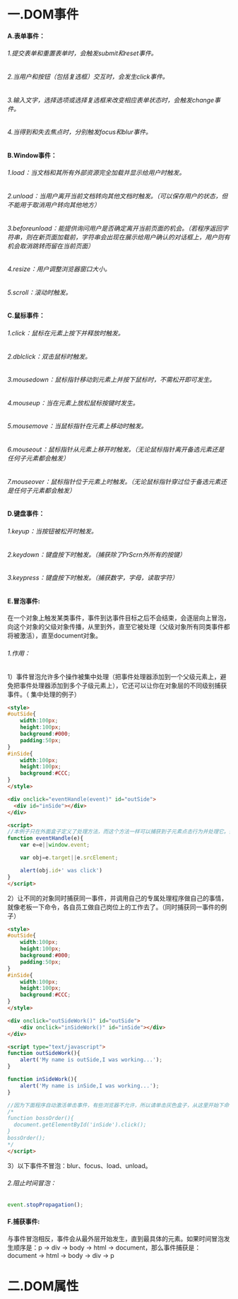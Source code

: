 # 一.DOM事件
#### A.表单事件：
###### 1.提交表单和重置表单时，会触发submit和reset事件。
###### 2.当用户和按钮（包括复选框）交互时，会发生click事件。
###### 3.输入文字，选择选项或选择复选框来改变相应表单状态时，会触发change事件。
###### 4.当得到和失去焦点时，分别触发focus和blur事件。
#### B.Window事件：
###### 1.load：当文档和其所有外部资源完全加载并显示给用户时触发。
###### 2.unload：当用户离开当前文档转向其他文档时触发。（可以保存用户的状态，但不能用于取消用户转向其他地方）
###### 3.beforeunload：能提供询问用户是否确定离开当前页面的机会。（若程序返回字符串，则在新页面加载前，字符串会出现在展示给用户确认的对话框上，用户则有机会取消跳转而留在当前页面）
###### 4.resize：用户调整浏览器窗口大小。
###### 5.scroll：滚动时触发。
#### C.鼠标事件：
###### 1.click：鼠标在元素上按下并释放时触发。
###### 2.dblclick：双击鼠标时触发。
###### 3.mousedown：鼠标指针移动到元素上并按下鼠标时，不需松开即可发生。
###### 4.mouseup：当在元素上放松鼠标按键时发生。
###### 5.mousemove：当鼠标指针在元素上移动时触发。
###### 6.mouseout：鼠标指针从元素上移开时触发。（无论鼠标指针离开备选元素还是任何子元素都会触发）
###### 7.mouseover：鼠标指针位于元素上时触发。（无论鼠标指针穿过位于备选元素还是任何子元素都会触发）
#### D.键盘事件：
###### 1.keyup：当按钮被松开时触发。
###### 2.keydown：键盘按下时触发。（捕获除了PrScrn外所有的按键）
###### 3.keypress：键盘按下时触发。（捕获数字，字母，读取字符）
#### E.冒泡事件:
在一个对象上触发某类事件，事件到达事件目标之后不会结束，会逐层向上冒泡，向这个对象的父级对象传播，从里到外，直至它被处理（父级对象所有同类事件都将被激活），直至document对象。
###### 1.作用：
1）事件冒泡允许多个操作被集中处理（把事件处理器添加到一个父级元素上，避免把事件处理器添加到多个子级元素上），它还可以让你在对象层的不同级别捕获事件。（ 集中处理的例子）

```html
<style>
#outSide{
    width:100px;
    height:100px;
    background:#000;
    padding:50px;
}
#inSide{
    width:100px;
    height:100px;
    background:#CCC;
}
</style>

<div onclick="eventHandle(event)" id="outSide">
  <div id="inSide"></div>
</div>

<script>
//本例子只在外面盒子定义了处理方法，而这个方法一样可以捕获到子元素点击行为并处理它。假设有成千上万子元素要处理，难道我们要为每个元素加“onclick="eventHandle(event)"”？显然没有这种集中处理的方法来的简单，同时它的性能也是更高的。
function eventHandle(e){
    var e=e||window.event;

    var obj=e.target||e.srcElement;

    alert(obj.id+' was click')
}
</script>

```

2）让不同的对象同时捕获同一事件，并调用自己的专属处理程序做自己的事情，就像老板一下命令，各自员工做自己岗位上的工作去了。（同时捕获同一事件的例子）

```html
<style>
#outSide{
	width:100px;
    height:100px;
    background:#000;
    padding:50px;
}
#inSide{
	width:100px;
    height:100px;
    background:#CCC;
}
</style>

<div onclick="outSideWork()" id="outSide">
	<div onclick="inSideWork()" id="inSide"></div>
</div>

<script type="text/javascript">
function outSideWork(){
    alert('My name is outSide,I was working...');
}

function inSideWork(){
    alert('My name is inSide,I was working...');
}

//因为下面程序自动激活单击事件，有些浏览器不允许，所以请单击灰色盒子，从这里开始下命令，这样因为冒泡的原因，黑色大盒子也会收到单击事件，并调用了自己的处理程序。如果还有更多盒子嵌套，一样道理。
/*
function bossOrder(){
  document.getElementById('inSide').click();
}
bossOrder();
*/
</script>

```
3）以下事件不冒泡：blur、focus、load、unload。
###### 2.阻止时间冒泡：

``` js
event.stopPropagation();
```
#### F.捕获事件:
与事件冒泡相反，事件会从最外层开始发生，直到最具体的元素。如果时间冒泡发生顺序是：p -> div -> body -> html -> document，那么事件捕获是：document -> html -> body -> div -> p
# 二.DOM属性

